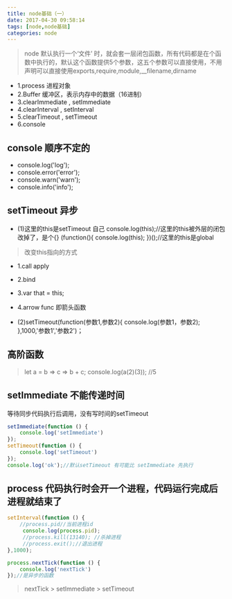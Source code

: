 ```yaml
---
title: node基础（一）
date: 2017-04-30 09:58:14
tags: [node,node基础]
categories: node
---
```

> node 默认执行一个‘文件’ 时，就会套一层闭包函数，所有代码都是在个函数中执行的，默认这个函数提供5个参数，这五个参数可以直接使用，不用声明可以直接使用exports,require,module,__filename,dirname

- 1.process 进程对象
- 2.Buffer 缓冲区，表示内存中的数据（16进制）
- 3.clearImmediate , setImmediate
- 4.clearInterval , setInterval
- 5.clearTimeout , setTimeout
- 6.console
<!--more-->
## console 顺序不定的
- console.log('log');
- console.error('error');
- console.warn('warn');
- console.info('info');

## setTimeout 异步
- (1)这里的this是setTimeout 自己
console.log(this);//这里的this被外层的闭包改掉了，是个{}
(function(){
  console.log(this);
})();//这里的this是global
> 改变this指向的方式
  - 1.call apply
  - 2.bind
  - 3.var that = this;
  - 4.arrow func 即箭头函数

- (2)setTimeout(function(参数1,参数2){
  console.log(参数1，参数2);
},1000,'参数1','参数2')；

## 高阶函数
> let a = b => c => b + c;
console.log(a(2)(3)); //5

## setImmediate 不能传递时间
等待同步代码执行后调用，没有写时间的setTimeout
```javascript
setImmediate(function () {
    console.log('setImmediate')
});
setTimeout(function () {
    console.log('setTimeout')
});
console.log('ok');//默认setTimeout 有可能比 setImmediate 先执行
```
## process 代码执行时会开一个进程，代码运行完成后进程就结束了
```javascript
setInterval(function () {
    //process.pid//当前进程id
     console.log(process.pid);
     //process.kill(13140); //杀掉进程
     //process.exit();//退出进程
},1000);
```
```javascript
process.nextTick(function () {
    console.log('nextTick')
});//是异步的函数
```
> nextTick > setImmediate > setTimeout

